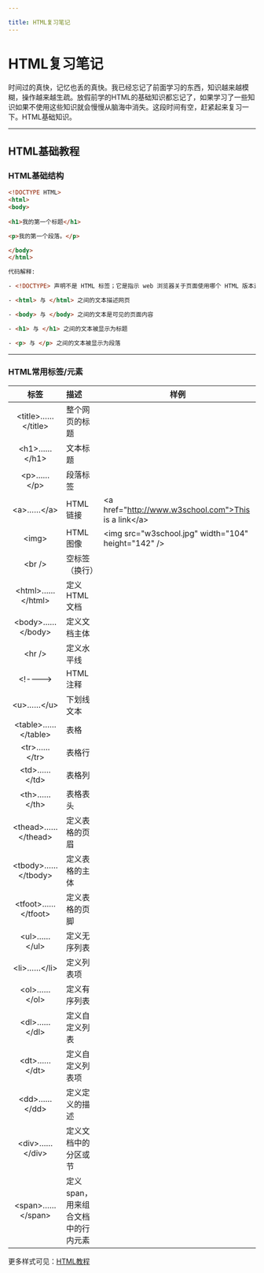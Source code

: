 ```yaml
---

title: HTML复习笔记
---
```


# HTML复习笔记



时间过的真快，记忆也丢的真快。我已经忘记了前面学习的东西，知识越来越模糊，操作越来越生疏。放假前学的HTML的基础知识都忘记了，如果学习了一些知识如果不使用这些知识就会慢慢从脑海中消失。这段时间有空，赶紧起来复习一下。HTML基础知识。

---

## HTML基础教程

### HTML基础结构



```HTML
<!DOCTYPE HTML>
<html>
<body>
    
<h1>我的第一个标题</h1>

<p>我的第一个段落。</p>

</body>
</html>

代码解释:

- <!DOCTYPE> 声明不是 HTML 标签；它是指示 web 浏览器关于页面使用哪个 HTML 版本进行编写的指令。

- <html> 与 </html> 之间的文本描述网页

- <body> 与 </body> 之间的文本是可见的页面内容

- <h1> 与 </h1> 之间的文本被显示为标题

- <p> 与 </p> 之间的文本被显示为段落

```

---

### HTML常用标签/元素

|        标签         | 描述           | 样例  |
| :-----------------: | :------------- | -------------- |
| \<title>……\</title> | 整个网页的标题 |                                                           |
|    \<h1>……\</h1>    | 文本标题       ||
|     \<p>……\</p>     | 段落标签       ||
|    \<a>……\</a>    | HTML链接 |\<a href="http://www.w3school.com">This is a link\</a>|
|    \<img>    | HTML 图像 |\<img src="w3school.jpg" width="104" height="142" />|
|    \<br />    | 空标签（换行） ||
|    \<html>……\</html>    | 定义HTML文档 ||
|    \<body>……\</body>    | 定义文档主体 ||
|    \<hr />    | 定义水平线 ||
|    \<!---->    | HTML注释 ||
|    \<u>……\</u>    | 下划线文本     ||
|    \<table>……\</table>    | 表格 ||
|    \<tr>……\</tr>    | 表格行   ||
|    \<td>……\</td>    | 表格列      ||
|    \<th>……\</th>    | 表格表头   ||
|    \<thead>……\</thead>    | 定义表格的页眉 ||
|    \<tbody>……\</tbody>    | 定义表格的主体 ||
|    \<tfoot>……\</tfoot>    | 定义表格的页脚 ||
|    \<ul>……\</ul>    | 定义无序列表 ||
|    \<li>……\</li>    | 定义列表项 ||
|    \<ol>……\</ol>    | 定义有序列表 ||
|    \<dl>……\</dl>    | 定义自定义列表                      ||
|    \<dt>……\</dt>    | 定义自定义列表项                    ||
|    \<dd>……\</dd>    | 定义定义的描述 ||
|    \<div>……\</div>    | 定义文档中的分区或节 ||
|    \<span>……\</span>    | 定义 span，用来组合文档中的行内元素 ||

更多样式可见：[HTML教程](https://www.w3school.com.cn/html/index.asp)

